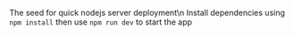 The seed for quick nodejs server deployment\n
Install dependencies using ``npm install`` then use ``npm run dev`` to start the app
